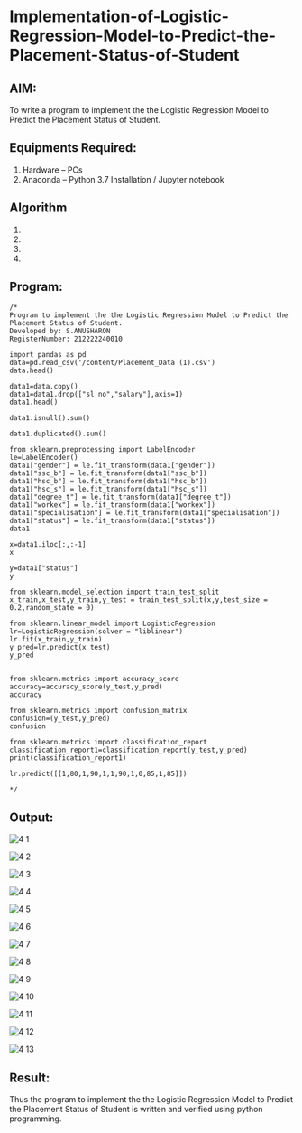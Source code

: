 # Implementation-of-Logistic-Regression-Model-to-Predict-the-Placement-Status-of-Student

## AIM:
To write a program to implement the the Logistic Regression Model to Predict the Placement Status of Student.

## Equipments Required:
1. Hardware – PCs
2. Anaconda – Python 3.7 Installation / Jupyter notebook

## Algorithm
1. 
2. 
3. 
4. 

## Program:
```
/*
Program to implement the the Logistic Regression Model to Predict the Placement Status of Student.
Developed by: S.ANUSHARON 
RegisterNumber: 212222240010

import pandas as pd
data=pd.read_csv('/content/Placement_Data (1).csv')
data.head()

data1=data.copy()
data1=data1.drop(["sl_no","salary"],axis=1)
data1.head()

data1.isnull().sum()

data1.duplicated().sum()

from sklearn.preprocessing import LabelEncoder
le=LabelEncoder()
data1["gender"] = le.fit_transform(data1["gender"])
data1["ssc_b"] = le.fit_transform(data1["ssc_b"])
data1["hsc_b"] = le.fit_transform(data1["hsc_b"])
data1["hsc_s"] = le.fit_transform(data1["hsc_s"])
data1["degree_t"] = le.fit_transform(data1["degree_t"])
data1["workex"] = le.fit_transform(data1["workex"])
data1["specialisation"] = le.fit_transform(data1["specialisation"])
data1["status"] = le.fit_transform(data1["status"])
data1

x=data1.iloc[:,:-1]
x

y=data1["status"]
y

from sklearn.model_selection import train_test_split
x_train,x_test,y_train,y_test = train_test_split(x,y,test_size = 0.2,random_state = 0)

from sklearn.linear_model import LogisticRegression
lr=LogisticRegression(solver = "liblinear")
lr.fit(x_train,y_train)
y_pred=lr.predict(x_test)
y_pred


from sklearn.metrics import accuracy_score
accuracy=accuracy_score(y_test,y_pred)
accuracy

from sklearn.metrics import confusion_matrix
confusion=(y_test,y_pred)
confusion

from sklearn.metrics import classification_report
classification_report1=classification_report(y_test,y_pred)
print(classification_report1)

lr.predict([[1,80,1,90,1,1,90,1,0,85,1,85]])

*/
```

## Output:
![4 1](https://user-images.githubusercontent.com/119405600/237018313-00378816-abf2-4d71-9d37-67e49fe4120e.png)

![4 2](https://user-images.githubusercontent.com/119405600/237018324-96d2be7a-dfd6-4e39-9c37-078187436acf.png)

![4 3](https://github.com/Anusharonselva/Implementation-of-Logistic-Regression-Model-to-Predict-the-Placement-Status-of-Student/assets/119405600/0cb3d1bc-84d2-44a4-80cd-572f204d166f)

![4 4](https://github.com/Anusharonselva/Implementation-of-Logistic-Regression-Model-to-Predict-the-Placement-Status-of-Student/assets/119405600/c119733d-6f0b-4c21-9ea7-9fbc2dee8aef)

![4 5](https://github.com/Anusharonselva/Implementation-of-Logistic-Regression-Model-to-Predict-the-Placement-Status-of-Student/assets/119405600/6f6cce4a-f0f5-4ef1-b42c-3bcc04d4391b)

![4 6](https://github.com/Anusharonselva/Implementation-of-Logistic-Regression-Model-to-Predict-the-Placement-Status-of-Student/assets/119405600/26f536c6-3b37-4b0b-99f2-597ef390f2c9)

![4 7](https://github.com/Anusharonselva/Implementation-of-Logistic-Regression-Model-to-Predict-the-Placement-Status-of-Student/assets/119405600/9bb15e17-e21b-4457-9b31-47d185b90013)

![4 8](https://github.com/Anusharonselva/Implementation-of-Logistic-Regression-Model-to-Predict-the-Placement-Status-of-Student/assets/119405600/2ec47f9e-6d7c-4d12-bfa2-0cb280a55b4c)


![4 9](https://github.com/Anusharonselva/Implementation-of-Logistic-Regression-Model-to-Predict-the-Placement-Status-of-Student/assets/119405600/f6cce6fa-2110-43f4-96fa-a7e43162a9bb)

![4 10](https://github.com/Anusharonselva/Implementation-of-Logistic-Regression-Model-to-Predict-the-Placement-Status-of-Student/assets/119405600/b3a09a21-1c62-45c4-be00-dc1cb1abea04)

![4 11](https://github.com/Anusharonselva/Implementation-of-Logistic-Regression-Model-to-Predict-the-Placement-Status-of-Student/assets/119405600/7179e1a2-4914-42af-afb8-675080fad31e)

![4 12](https://github.com/Anusharonselva/Implementation-of-Logistic-Regression-Model-to-Predict-the-Placement-Status-of-Student/assets/119405600/adaacdc8-bde2-40e0-a629-352e10f6df5b)

![4 13](https://github.com/Anusharonselva/Implementation-of-Logistic-Regression-Model-to-Predict-the-Placement-Status-of-Student/assets/119405600/d033a000-4399-4acd-8ade-94f79bc32956)



## Result:
Thus the program to implement the the Logistic Regression Model to Predict the Placement Status of Student is written and verified using python programming.
